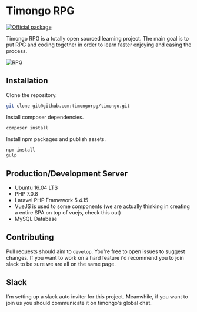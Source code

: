 # Timongo RPG
[![Official package](https://img.shields.io/badge/official-package-blue.svg)](https://timongo.com)

Timongo RPG is a totally open sourced learning project. The main goal is to put RPG and coding together in order to learn faster enjoying and easing the process.

![RPG](https://upload.wikimedia.org/wikipedia/commons/2/2d/Dados_4_a_20_caras_trans.png)

## Installation

Clone the repository.

```bash
git clone git@github.com:timongorpg/timongo.git
```

Install composer dependencies.
```bash
composer install
```

Install npm packages and publish assets.
```bash
npm install
gulp
```

## Production/Development Server

- Ubuntu 16.04 LTS
- PHP 7.0.8
- Laravel PHP Framework 5.4.15
- VueJS is used to some components (we are actually thinking in creating a entire SPA on top of vuejs, check this out)
- MySQL Database

## Contributing

Pull requests should aim to `develop`. You're free to open issues to suggest changes. If you want to work on a hard feature i'd recommend you to join slack to be sure we are all on the same page.

## Slack

I'm setting up a slack auto inviter for this project. Meanwhile, if you want to join us you should communicate it on timongo's global chat.